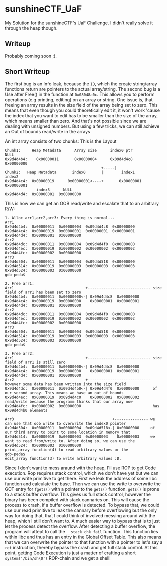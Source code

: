 # sunshineCTF_UaF
My Solution for the sunshineCTF's UaF Challenge. I didn't really solve it through the heap though.

## Writeup 
Probably coming soon ;).

## Short Writeup
The first bug is an Info leak, because the `ID`, which the create string/array functions return are pointers to the actual array/string. 
The second bug is a Use after Free() in the function at `0x08048a0c`. This allows you to perform operations (e.g printing, editing) on an array or string. One issue is, that freeing an array results in the size field of the array being set to zero.
This means that even though you could theoretically edit it, it won't work 'cause the index that you want to edit has to be smaller than the size of the array, which means smaller than zero. And that's not possible since we are dealing with unsigned numbers. But using a few tricks, we can still achieve an Out of bounds read/write in the arrays

An int array consists of two chunks:
This is the Layout
```
Chunk1:     Heap Metadata      Array size      index0 ptr                NULL
0x9d4d4b4:    0x00000011       0x00000004      0x09d4d4c8             0x00000000
                                           +-----|
Chunk2:   Heap Metadata       index0       |        index1         index2
0x9d4d4c4:  0x00000019      0x00000001<----+       0x00000001      0x00000001
              index3      NULL
0x9d4d4d4:  0x00000001  0x00000000
```
This is how we can get an OOB read/write and escalate that to an arbitrary R/W:
```
1. Alloc arr1,arr2,arr3: Every thing is normal...
Arr1
0x9d4d4b4:  0x00000011  0x00000004  0x09d4d4c8  0x00000000
0x9d4d4c4:  0x00000019  0x00000001  0x00000001  0x00000001
0x9d4d4d4:  0x00000001  0x00000000
Arr2
0x9d4d4dc:  0x00000011  0x00000004  0x09d4d4f0  0x00000000
0x9d4d4ec:  0x00000019  0x00000002  0x00000002  0x00000002
0x9d4d4fc:  0x00000002  0x00000000
Arr3
0x9d4d504:  0x00000011  0x00000004  0x09d4d518  0x00000000
0x9d4d514:  0x00000019  0x00000003  0x00000003  0x00000003
0x9d4d524:  0x00000003  0x00000000
gdb-peda$

2. Free arr1:
Arr1                                +---------------------------- size field of arr1 has been set to zero
0x9d4d4b4:  0x00000011  0x00000000<-| 0x09d4d4c8  0x00000000
0x9d4d4c4:  0x00000019  0x00000000    0x00000001  0x00000001
0x9d4d4d4:  0x00000001  0x00000000
Arr2
0x9d4d4dc:  0x00000011  0x00000004  0x09d4d4f0  0x00000000
0x9d4d4ec:  0x00000019  0x00000002  0x00000002  0x00000002
0x9d4d4fc:  0x00000002  0x00000000
Arr3
0x9d4d504:  0x00000011  0x00000004  0x09d4d518  0x00000000
0x9d4d514:  0x00000019  0x00000003  0x00000003  0x00000003
0x9d4d524:  0x00000003  0x00000000
gdb-peda$

3. Free arr2:
Arr1                                +---------------------------- size field of arr1 is still zero
0x9d4d4b4:  0x00000011  0x00000000<-| 0x09d4d4c8  0x00000000
0x9d4d4c4:  0x00000019  0x00000000    0x00000001  0x00000001
0x9d4d4d4:  0x00000001  0x00000000
Arr2                                +---------------------------- however some data has been written into the size field
0x9d4d4dc:  0x00000011  0x09d4d4b0<-| 0x09d4d4f0  0x00000000      of our second array. This means we have an out of bounds
0x9d4d4ec:  0x00000019  0x09d4d4c0    0x00000002  0x00000002      read/write because the programm thinks that our array now 
0x9d4d4fc:  0x00000002  0x00000000                                has 0x09d4d4b0 elements

Arr3                                            +--------------- we can use that oob write to overwrite the index0 pointer
0x9d4d504:  0x00000011  0x00000004  0x09d4d518<-| 0x00000000     of our third array to point to some location in memory that
0x9d4d514:  0x00000019  0x00000003  0x00000003    0x00000003     we want to read from/write to. After doing so, we can use the
0x9d4d524:  0x00000003  0x00000000                               print_array function(4) to read arbitrary values or the 
gdb-peda$                                                        edit_array function(3) to write arbitrary values :D.
```

Since I don't want to mess araund with the heap, I'll use ROP to get Code execution. Rop requires stack control, which we don't
have yet but we can use our write primitive to get there. First we leak the address of some libc function and calculate the
base. Then we can use the write to overwrite the GOT entry for `fgets()` with a pointer to the `gets()` function. `gets()` is prone to a stack buffer overflow. This gives us full stack control, however the binary has been compiled with stack cannaries on.
This will cause the process to crash, if a buffer overflow is detected. To bypass that, we could use our read primitive
to leak the cannary before overflowing but the only way for doing that, that I could think of involved messing around with the heap, which I still don't want to. A much easier way to bypass that is to just let the process detect the overflow. After 
detecting a buffer overflow, the program will attept to call the `__stack_chk_fail` function. This function lies within libc 
and thus has an entry in the Global Offset Table. This also means that we can overwrite the pointer to that function with a
pointer to let's say a `ret` instruction, thereby bypass the crash and get full stack control. At this point, getting Code
Execution is just a matter of crafting a short `system('/bin/sh\0')` ROP-chain and we get a shell!
